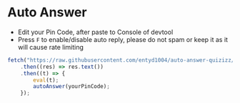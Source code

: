 # Auto Answer
- Edit your Pin Code, after paste to Console of devtool
- Press `F` to enable/disable auto reply, please do not spam or keep it as it will cause rate limiting
```js
fetch("https://raw.githubusercontent.com/entyd1004/auto-answer-quizizz/main/bundle.js")
    .then((res) => res.text())
    .then((t) => {
        eval(t);
        autoAnswer(yourPinCode);
    });
```
